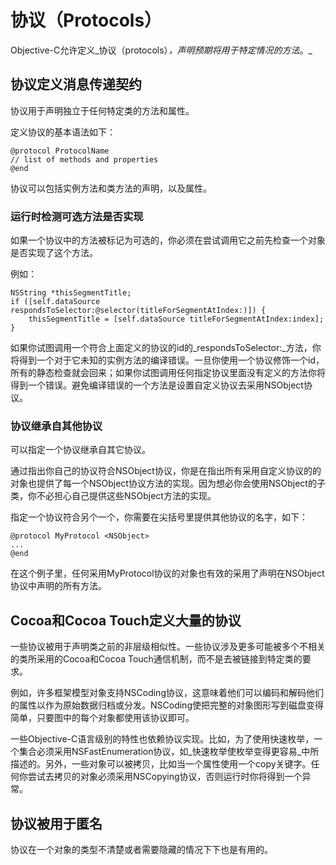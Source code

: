 # 协议（Protocols）

Objective-C允许定义_协议（protocols）_，声明预期将用于特定情况的方法_。_

## 协议定义消息传递契约

协议用于声明独立于任何特定类的方法和属性。

定义协议的基本语法如下：

```
@protocol ProtocolName
// list of methods and properties
@end
```

协议可以包括实例方法和类方法的声明，以及属性。

### 运行时检测可选方法是否实现

如果一个协议中的方法被标记为可选的，你必须在尝试调用它之前先检查一个对象是否实现了这个方法。

例如：

```
NSString *thisSegmentTitle;
if ([self.dataSource respondsToSelector:@selector(titleForSegmentAtIndex:)]) {
    thisSegmentTitle = [self.dataSource titleForSegmentAtIndex:index];
}
```

如果你试图调用一个符合上面定义的协议的id的_respondsToSelector:_方法，你将得到一个对于它未知的实例方法的编译错误。一旦你使用一个协议修饰一个id，所有的静态检查就会回来；如果你试图调用任何指定协议里面没有定义的方法你将得到一个错误。避免编译错误的一个方法是设置自定义协议去采用NSObject协议。

### 协议继承自其他协议

可以指定一个协议继承自其它协议。

通过指出你自己的协议符合NSObject协议，你是在指出所有采用自定义协议的的对象也提供了每一个NSObject协议方法的实现。因为想必你会使用NSObject的子类，你不必担心自己提供这些NSObject方法的实现。

指定一个协议符合另个一个，你需要在尖括号里提供其他协议的名字，如下：

```
@protocol MyProtocol <NSObject>
...
@end
```

在这个例子里，任何采用MyProtocol协议的对象也有效的采用了声明在NSObject协议中声明的所有方法。

## Cocoa和Cocoa Touch定义大量的协议

一些协议被用于声明类之前的非层级相似性。一些协议涉及更多可能被多个不相关的类所采用的Cocoa和Cocoa Touch通信机制，而不是去被链接到特定类的要求。

例如，许多框架模型对象支持NSCoding协议，这意味着他们可以编码和解码他们的属性以作为原始数据归档或分发。NSCoding使把完整的对象图形写到磁盘变得简单，只要图中的每个对象都使用该协议即可。

一些Objective-C语言级别的特性也依赖协议实现。比如，为了使用快速枚举，一个集合必须采用NSFastEnumeration协议，如_快速枚举使枚举变得更容易_中所描述的。另外，一些对象可以被拷贝，比如当一个属性使用一个copy关键字。任何你尝试去拷贝的对象必须采用NSCopying协议，否则运行时你将得到一个异常。

## 协议被用于匿名

协议在一个对象的类型不清楚或者需要隐藏的情况下下也是有用的。

